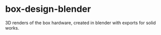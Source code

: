 # box-design-blender
3D renders of the box hardware, created in blender with exports for solid works.
